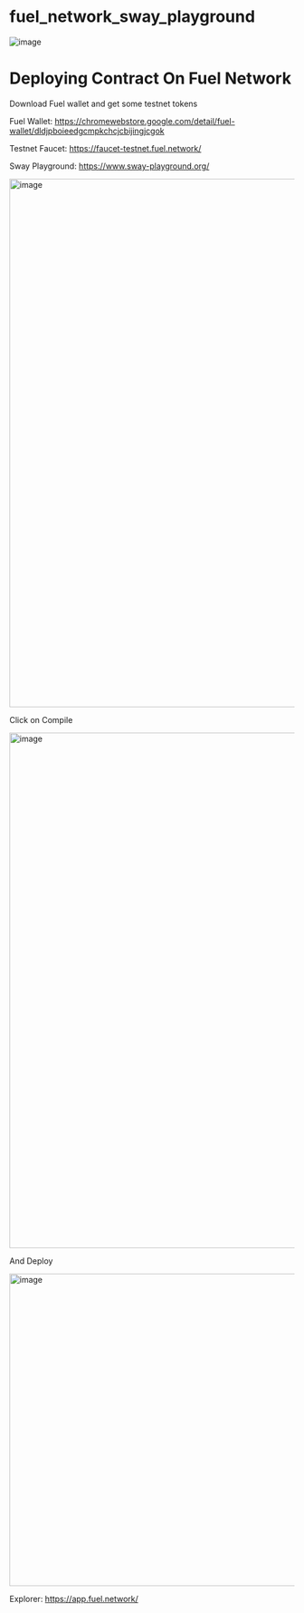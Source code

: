 # fuel_network_sway_playground



![image](https://github.com/raghav353/fuel_network_sway_playground/assets/151916837/d324e108-7c8a-4361-942c-4f5c4834712f)





# Deploying Contract On Fuel Network








Download Fuel wallet and get some testnet tokens








Fuel Wallet: https://chromewebstore.google.com/detail/fuel-wallet/dldjpboieedgcmpkchcjcbijingjcgok







Testnet Faucet: https://faucet-testnet.fuel.network/






Sway Playground: https://www.sway-playground.org/







<img width="932" alt="image" src="https://github.com/raghav353/fuel_network_sway_playground/assets/151916837/6e50debb-8a4e-415b-9cb4-bc0a4d725a99">








Click on Compile







<img width="909" alt="image" src="https://github.com/raghav353/fuel_network_sway_playground/assets/151916837/7fada516-3de3-4a19-8295-e43461dad752">









And Deploy







<img width="551" alt="image" src="https://github.com/raghav353/fuel_network_sway_playground/assets/151916837/13c8dd6f-b905-4033-b4db-5b7e49dcbce7">







Explorer: https://app.fuel.network/

